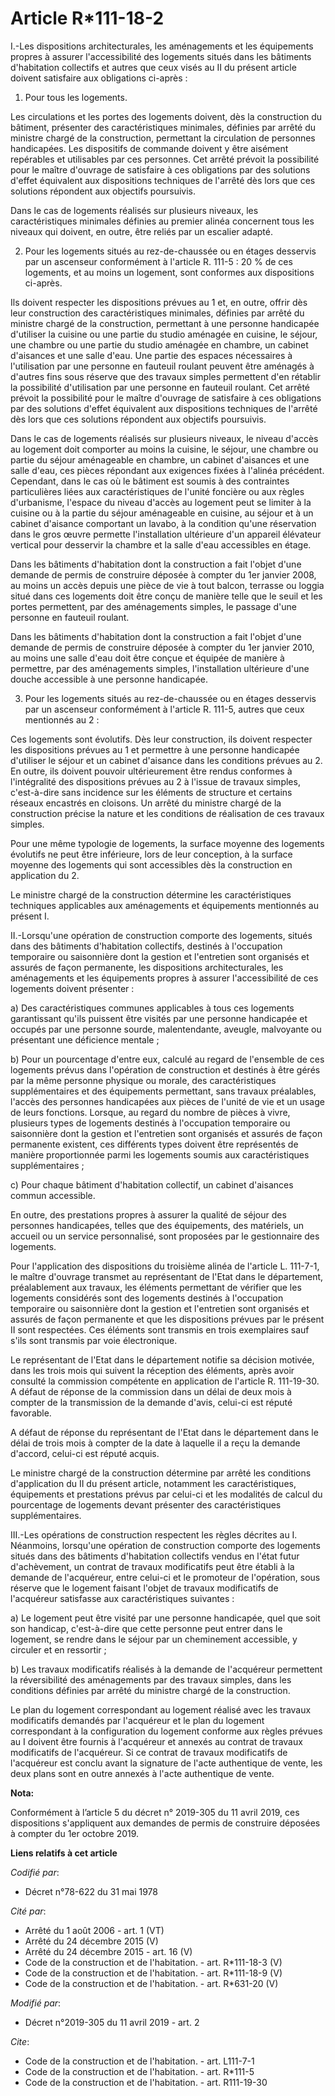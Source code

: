 # Article R*111-18-2

I.-Les dispositions architecturales, les aménagements et les équipements propres à assurer l'accessibilité des logements
situés dans les bâtiments d'habitation collectifs et autres que ceux visés au II du présent article doivent satisfaire aux
obligations ci-après : 

1. Pour tous les logements. 

Les circulations et les portes des logements doivent, dès la construction du bâtiment, présenter des caractéristiques
minimales, définies par arrêté du ministre chargé de la construction, permettant la circulation de personnes handicapées. Les
dispositifs de commande doivent y être aisément repérables et utilisables par ces personnes. Cet arrêté prévoit la
possibilité pour le maître d'ouvrage de satisfaire à ces obligations par des solutions d'effet équivalent aux dispositions
techniques de l'arrêté dès lors que ces solutions répondent aux objectifs poursuivis. 

Dans le cas de logements réalisés sur plusieurs niveaux, les caractéristiques minimales définies au premier alinéa concernent
tous les niveaux qui doivent, en outre, être reliés par un escalier adapté. 

2. Pour les logements situés au rez-de-chaussée ou en étages desservis par un ascenseur conformément à l'article R. 111-5 :
20 % de ces logements, et au moins un logement, sont conformes aux dispositions ci-après. 

Ils doivent respecter les dispositions prévues au 1 et, en outre, offrir dès leur construction des caractéristiques
minimales, définies par arrêté du ministre chargé de la construction, permettant à une personne handicapée d'utiliser la
cuisine ou une partie du studio aménagée en cuisine, le séjour, une chambre ou une partie du studio aménagée en chambre, un
cabinet d'aisances et une salle d'eau. Une partie des espaces nécessaires à l'utilisation par une personne en fauteuil
roulant peuvent être aménagés à d'autres fins sous réserve que des travaux simples permettent d'en rétablir la possibilité
d'utilisation par une personne en fauteuil roulant. Cet arrêté prévoit la possibilité pour le maître d'ouvrage de satisfaire
à ces obligations par des solutions d'effet équivalent aux dispositions techniques de l'arrêté dès lors que ces solutions
répondent aux objectifs poursuivis. 

Dans le cas de logements réalisés sur plusieurs niveaux, le niveau d'accès au logement doit comporter au moins la cuisine, le
séjour, une chambre ou partie du séjour aménageable en chambre, un cabinet d'aisances et une salle d'eau, ces pièces
répondant aux exigences fixées à l'alinéa précédent. Cependant, dans le cas où le bâtiment est soumis à des contraintes
particulières liées aux caractéristiques de l'unité foncière ou aux règles d'urbanisme, l'espace du niveau d'accès au
logement peut se limiter à la cuisine ou à la partie du séjour aménageable en cuisine, au séjour et à un cabinet d'aisance
comportant un lavabo, à la condition qu'une réservation dans le gros œuvre permette l'installation ultérieure d'un appareil
élévateur vertical pour desservir la chambre et la salle d'eau accessibles en étage. 

Dans les bâtiments d'habitation dont la construction a fait l'objet d'une demande de permis de construire déposée à compter
du 1er janvier 2008, au moins un accès depuis une pièce de vie à tout balcon, terrasse ou loggia situé dans ces logements
doit être conçu de manière telle que le seuil et les portes permettent, par des aménagements simples, le passage d'une
personne en fauteuil roulant. 

Dans les bâtiments d'habitation dont la construction a fait l'objet d'une demande de permis de construire déposée à compter
du 1er janvier 2010, au moins une salle d'eau doit être conçue et équipée de manière à permettre, par des aménagements
simples, l'installation ultérieure d'une douche accessible à une personne handicapée. 

3. Pour les logements situés au rez-de-chaussée ou en étages desservis par un ascenseur conformément à l'article R. 111-5,
autres que ceux mentionnés au 2 : 

Ces logements sont évolutifs. Dès leur construction, ils doivent respecter les dispositions prévues au 1 et permettre à une
personne handicapée d'utiliser le séjour et un cabinet d'aisance dans les conditions prévues au 2. En outre, ils doivent
pouvoir ultérieurement être rendus conformes à l'intégralité des dispositions prévues au 2 à l'issue de travaux simples,
c'est-à-dire sans incidence sur les éléments de structure et certains réseaux encastrés en cloisons. Un arrêté du ministre
chargé de la construction précise la nature et les conditions de réalisation de ces travaux simples. 

Pour une même typologie de logements, la surface moyenne des logements évolutifs ne peut être inférieure, lors de leur
conception, à la surface moyenne des logements qui sont accessibles dès la construction en application du 2. 

Le ministre chargé de la construction détermine les caractéristiques techniques applicables aux aménagements et équipements
mentionnés au présent I. 

II.-Lorsqu'une opération de construction comporte des logements, situés dans des bâtiments d'habitation collectifs, destinés
à l'occupation temporaire ou saisonnière dont la gestion et l'entretien sont organisés et assurés de façon permanente, les
dispositions architecturales, les aménagements et les équipements propres à assurer l'accessibilité de ces logements doivent
présenter : 

a) Des caractéristiques communes applicables à tous ces logements garantissant qu'ils puissent être visités par une personne
handicapée et occupés par une personne sourde, malentendante, aveugle, malvoyante ou présentant une déficience mentale ; 

b) Pour un pourcentage d'entre eux, calculé au regard de l'ensemble de ces logements prévus dans l'opération de construction
et destinés à être gérés par la même personne physique ou morale, des caractéristiques supplémentaires et des équipements
permettant, sans travaux préalables, l'accès des personnes handicapées aux pièces de l'unité de vie et un usage de leurs
fonctions. Lorsque, au regard du nombre de pièces à vivre, plusieurs types de logements destinés à l'occupation temporaire ou
saisonnière dont la gestion et l'entretien sont organisés et assurés de façon permanente existent, ces différents types
doivent être représentés de manière proportionnée parmi les logements soumis aux caractéristiques supplémentaires ; 

c) Pour chaque bâtiment d'habitation collectif, un cabinet d'aisances commun accessible. 

En outre, des prestations propres à assurer la qualité de séjour des personnes handicapées, telles que des équipements, des
matériels, un accueil ou un service personnalisé, sont proposées par le gestionnaire des logements. 

Pour l'application des dispositions du troisième alinéa de l'article L. 111-7-1, le maître d'ouvrage transmet au représentant
de l'Etat dans le département, préalablement aux travaux, les éléments permettant de vérifier que les logements considérés
sont des logements destinés à l'occupation temporaire ou saisonnière dont la gestion et l'entretien sont organisés et assurés
de façon permanente et que les dispositions prévues par le présent II sont respectées. Ces éléments sont transmis en trois
exemplaires sauf s'ils sont transmis par voie électronique. 

Le représentant de l'Etat dans le département notifie sa décision motivée, dans les trois mois qui suivent la réception des
éléments, après avoir consulté la commission compétente en application de l'article R. 111-19-30. A défaut de réponse de la
commission dans un délai de deux mois à compter de la transmission de la demande d'avis, celui-ci est réputé favorable. 

A défaut de réponse du représentant de l'Etat dans le département dans le délai de trois mois à compter de la date à laquelle
il a reçu la demande d'accord, celui-ci est réputé acquis. 

Le ministre chargé de la construction détermine par arrêté les conditions d'application du II du présent article, notamment
les caractéristiques, équipements et prestations prévus par celui-ci et les modalités de calcul du pourcentage de logements
devant présenter des caractéristiques supplémentaires. 

III.-Les opérations de construction respectent les règles décrites au I. Néanmoins, lorsqu'une opération de construction
comporte des logements situés dans des bâtiments d'habitation collectifs vendus en l'état futur d'achèvement, un contrat de
travaux modificatifs peut être établi à la demande de l'acquéreur, entre celui-ci et le promoteur de l'opération, sous
réserve que le logement faisant l'objet de travaux modificatifs de l'acquéreur satisfasse aux caractéristiques suivantes : 

a) Le logement peut être visité par une personne handicapée, quel que soit son handicap, c'est-à-dire que cette personne peut
entrer dans le logement, se rendre dans le séjour par un cheminement accessible, y circuler et en ressortir ; 

b) Les travaux modificatifs réalisés à la demande de l'acquéreur permettent la réversibilité des aménagements par des travaux
simples, dans les conditions définies par arrêté du ministre chargé de la construction. 

Le plan du logement correspondant au logement réalisé avec les travaux modificatifs demandés par l'acquéreur et le plan du
logement correspondant à la configuration du logement conforme aux règles prévues au I doivent être fournis à l'acquéreur et
annexés au contrat de travaux modificatifs de l'acquéreur. Si ce contrat de travaux modificatifs de l'acquéreur est conclu
avant la signature de l'acte authentique de vente, les deux plans sont en outre annexés à l'acte authentique de vente.

**Nota:**

Conformément à l’article 5 du décret n° 2019-305 du 11 avril 2019, ces dispositions s'appliquent aux demandes de permis de
construire déposées à compter du 1er octobre 2019.

**Liens relatifs à cet article**

_Codifié par_:

  - Décret n°78-622 du 31 mai 1978

_Cité par_:

  - Arrêté du 1 août 2006 - art. 1 (VT)
  - Arrêté du 24 décembre 2015 (V)
  - Arrêté du 24 décembre 2015 - art. 16 (V)
  - Code de la construction et de l'habitation. - art. R*111-18-3 (V)
  - Code de la construction et de l'habitation. - art. R*111-18-9 (V)
  - Code de la construction et de l'habitation. - art. R*631-20 (V)

_Modifié par_:

  - Décret n°2019-305 du 11 avril 2019 - art. 2

_Cite_:

  - Code de la construction et de l'habitation. - art. L111-7-1
  - Code de la construction et de l'habitation. - art. R*111-5
  - Code de la construction et de l'habitation. - art. R111-19-30
